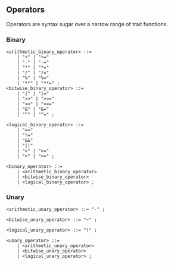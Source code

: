 ## Operators

Operators are syntax sugar over a narrow range of trait functions.

### Binary

```ebnf
<arithmetic_binary_operator> ::=
    | "+" | "+="
    | "-" | "-="
    | "*" | "*="
    | "/" | "/="
    | "%" | "%="
    | "**" | "**=" ;
<bitwise_binary_operator> ::=
    | "|" | "|="
    | ">>" | ">>="
    | "<<" | "<<="
    | "&" | "&="
    | "^" | "^=" ;

<logical_binary_operator> ::=
    | "=="
    | "!="
    | "&&"
    | "||"
    | ">" | ">="
    | "<" | "<=" ;

<binary_operator> ::=
    | <arithmetic_binary_operator>
    | <bitwise_binary_operator>
    | <logical_binary_operator> ;
```

### Unary

```ebnf
<arithmetic_unary_operator> ::= "-" ;

<bitwise_unary_operator> ::= "~" ;

<logical_unary_operator> ::= "!" ;

<unary_operator> ::=
    | <arithmetic_unary_operator>
    | <bitwise_unary_operator>
    | <logical_unary_operator> ;
```
